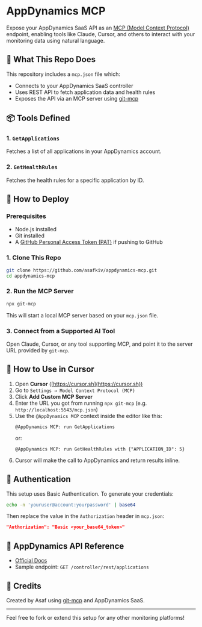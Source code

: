# AppDynamics MCP

Expose your AppDynamics SaaS API as an [MCP (Model Context Protocol)](https://docs.anthropic.com/en/docs/mcp) endpoint, enabling tools like Claude, Cursor, and others to interact with your monitoring data using natural language.

## 🔧 What This Repo Does

This repository includes a `mcp.json` file which:

- Connects to your AppDynamics SaaS controller
- Uses REST API to fetch application data and health rules
- Exposes the API via an MCP server using [git-mcp](https://github.com/gitmcp/gitmcp)

## 📦 Tools Defined

### 1. `GetApplications`

Fetches a list of all applications in your AppDynamics account.

### 2. `GetHealthRules`

Fetches the health rules for a specific application by ID.

## 🚀 How to Deploy

### Prerequisites

- Node.js installed
- Git installed
- A [GitHub Personal Access Token (PAT)](https://github.com/settings/tokens) if pushing to GitHub

### 1. Clone This Repo

```bash
git clone https://github.com/asafkiv/appdynamics-mcp.git
cd appdynamics-mcp
```

### 2. Run the MCP Server

```bash
npx git-mcp
```

This will start a local MCP server based on your `mcp.json` file.

### 3. Connect from a Supported AI Tool

Open Claude, Cursor, or any tool supporting MCP, and point it to the server URL provided by `git-mcp`.

## 🤖 How to Use in Cursor

1. Open **Cursor** ([https://cursor.sh](https://cursor.sh))
2. Go to `Settings → Model Context Protocol (MCP)`
3. Click **Add Custom MCP Server**
4. Enter the URL you got from running `npx git-mcp` (e.g. `http://localhost:5543/mcp.json`)
5. Use the `@AppDynamics MCP` context inside the editor like this:
   ```
   @AppDynamics MCP: run GetApplications
   ```
   or:
   ```
   @AppDynamics MCP: run GetHealthRules with {"APPLICATION_ID": 5}
   ```
6. Cursor will make the call to AppDynamics and return results inline.

## 🔐 Authentication

This setup uses Basic Authentication. To generate your credentials:

```bash
echo -n 'youruser@account:yourpassword' | base64
```

Then replace the value in the `Authorization` header in `mcp.json`:

```json
"Authorization": "Basic <your_base64_token>"
```

## 📘 AppDynamics API Reference

- [Official Docs](https://docs.appdynamics.com/)
- Sample endpoint: `GET /controller/rest/applications`

## 🙏 Credits

Created by Asaf using [git-mcp](https://github.com/gitmcp/gitmcp) and AppDynamics SaaS.

---

Feel free to fork or extend this setup for any other monitoring platforms!

